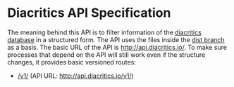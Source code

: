 # Diacritics API Specification

The meaning behind this API is to filter information of the [diacritics database](https://github.com/diacritics/database/) in a structured form. The API uses the files inside the [dist branch](https://github.com/diacritics/database/tree/dist) as a basis. The basic URL of the API is http://api.diacritics.io/. To make sure processes that depend on the API will still work even if the structure changes, it provides basic versioned routes:

- [/v1/](./v1/) (API URL: http://api.diacritics.io/v1/)

